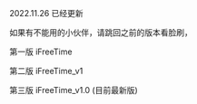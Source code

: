 2022.11.26 已经更新

如果有不能用的小伙伴，请跳回之前的版本看脸刷，

第一版 iFreeTime

第二版 iFreeTime_v1

第三版 iFreeTime_v1.0   (目前最新版)
